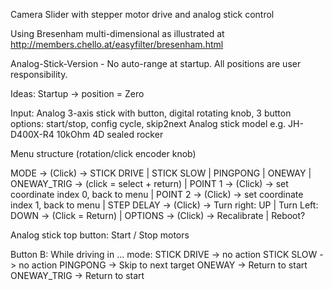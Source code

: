Camera Slider with stepper motor drive and analog stick control

Using Bresenham multi-dimensional as illustrated at http://members.chello.at/easyfilter/bresenham.html

Analog-Stick-Version - No auto-range at startup. All positions are user responsibility. 

Ideas:
Startup -> position = Zero

Input:
Analog 3-axis stick with button, digital rotating knob, 3 button options: start/stop, config cycle, skip2next
Analog stick model e.g. JH-D400X-R4 10kOhm 4D sealed rocker

Menu structure (rotation/click encoder knob)

MODE -> (Click) -> STICK DRIVE | STICK SLOW | PINGPONG | ONEWAY | ONEWAY_TRIG -> (click =  select + return)
 | 
POINT 1 -> (Click) -> set coordinate index 0, back to menu
 |
POINT 2 -> (Click) -> set coordinate index 1, back to menu
 |
STEP DELAY -> (Click) -> Turn right: UP | Turn Left: DOWN -> (Click = Return)
 |
OPTIONS -> (Click) -> Recalibrate | Reboot?

Analog stick top button: Start / Stop motors

Button B:
While driving in ... mode:
 STICK DRIVE -> no action
 STICK SLOW -> no action
 PINGPONG -> Skip to next target
 ONEWAY -> Return to start
 ONEWAY_TRIG -> Return to start